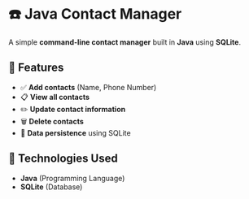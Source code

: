 # ☎️ Java Contact Manager

A simple **command-line contact manager** built in **Java** using **SQLite**.

## 🚀 Features
- ✅ **Add contacts** (Name, Phone Number)
- 📋 **View all contacts**
- ✏️ **Update contact information**
- 🗑️ **Delete contacts**
- 💾 **Data persistence** using SQLite

## 📌 Technologies Used
- **Java** (Programming Language)
- **SQLite** (Database)
